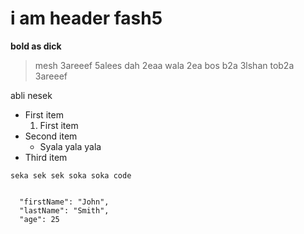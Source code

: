 # i am header fash5
**bold as dick**
> mesh 3areeef 5alees dah 2eaa wala 2ea
bos b2a 3lshan tob2a 3areeef

abli nesek
- First item
  1. First item
- Second item
  - Syala yala yala
- Third item

`seka sek sek
soka soka code`
```

  "firstName": "John",
  "lastName": "Smith",
  "age": 25

```